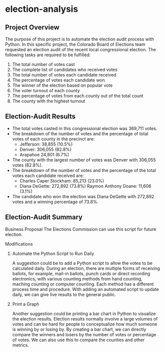 # election-analysis

## Project Overview
The purpose of this project is to automate the election audit process with Python. In this specific project, the Colorado Board of Elections team requested an election audit of the recent local congressional election. The following tasks are required to be fulfilled:

1. The total number of votes cast
2. The complete list of candidates who received votes
3. The total number of votes each candidate received
4. The percentage of votes each candidate won
5. The winner of the election based on popular vote
6. The voter turnout of each county
7. The percentage of votes from each county out of the total count
8. The county with the highest turnout 

## Election-Audit Results
- The total votes casted in this congressional election was 369,711 votes.
- The breakdown of the number of votes and the percentage of total votes of each county in the precinct are:
    - Jefferson: 38,855 (10.5%)
    - Denver: 306,055 (82.8%)
    - Arapahoe 24,801 (6.7%)
- The county with the largest number of votes was Denver with 306,055 votes (82.8%).
- The breakdown of the number of votes and the percentage of the total votes each candidate received are:
    - Charles Caper Stockham: 85,213 (23.0%)
    - Diana DeGette: 272,892 (73.8%)
    Raymon Anthony Doane: 11,606 (3.1%)
- The candidate who won the election was Diana DeGette with 272,892 votes and a winning percentage of 73.8%. 

## Election-Audit Summary

Business Proposal
The Elections Commission can use this script for future election.

Modifications
1. Automate the Python Script to Run Daily

    A suggestion could be to add a Python script to allow the votes to be calculated daily. During an election, there are multiple forms of receiving ballots, for example, mail-in ballots, punch cards or direct recording electronics, with various counting methods from hand counting, maching counting or computer counting. Each method has a different process time and procedure. With adding an automated script to update daily, we can give live results to the general public. 

2. Print a Graph

    Another suggestion could be printing a bar chart in Python to visualize the election results. Election results normally involve a large volumes of votes and can be hard for people to conceptualize how much someone is winning by or losing by. By creating a bar chart, we can directly compare the winners and losers by the number of votes or percentage of votes. We can also use this to compare the counties and other metrics. 